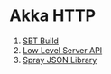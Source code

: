 
# Akka HTTP

1. [SBT Build](build.md)
2. [Low Level Server API](low-level-server-api.md)
3. [Spray JSON Library](spray-json.md)


